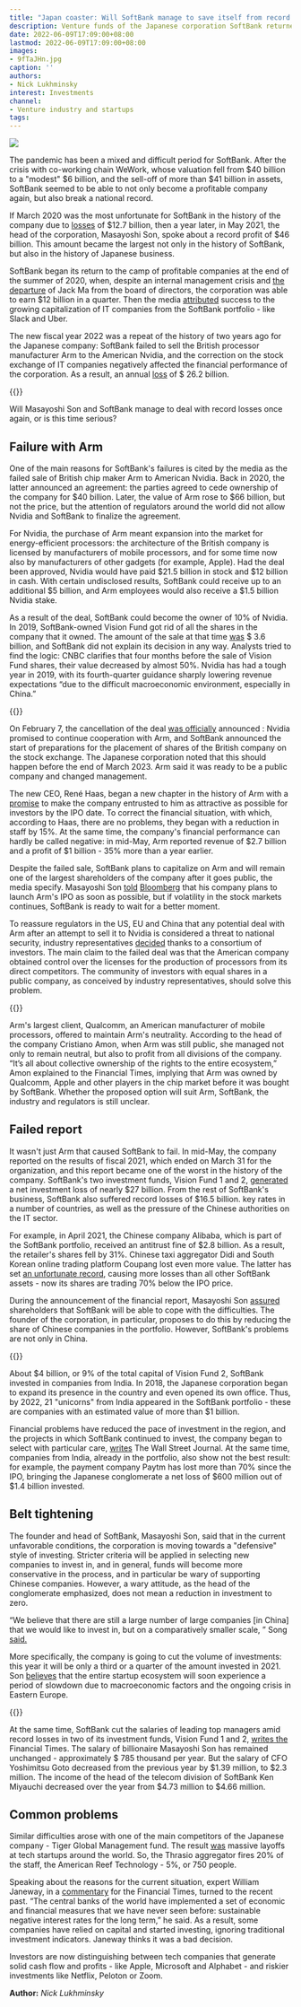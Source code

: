 ```yaml
---
title: "Japan coaster: Will SoftBank manage to save itself from record losses again?"
description: Venture funds of the Japanese corporation SoftBank returned to positive financial indicators during the pandemic. As it turned out, not for long - and now the company has to cut costs again and get rid of assets
date: 2022-06-09T17:09:00+08:00
lastmod: 2022-06-09T17:09:00+08:00
images:
- 9fTaJHn.jpg
caption: ''
authors:
- Nick Lukhminsky
interest: Investments
channel: 
- Venture industry and startups
tags: 
---
```




![](https://s0.rbk.ru/v6_top_pics/media/img/0/94/756547001819940.jpg)

The pandemic has been a mixed and difficult period for SoftBank. After the crisis with co-working chain WeWork, whose valuation fell from $40 billion to a "modest" $6 billion, and the sell-off of more than $41 billion in assets, SoftBank seemed to be able to not only become a profitable company again, but also break a national record.

If March 2020 was the most unfortunate for SoftBank in the history of the company due to [losses](https://www.nytimes.com/2020/05/17/technology/softbank-jack-ma.html) of $12.7 billion, then a year later, in May 2021, the head of the corporation, Masayoshi Son, spoke about a record profit of $46 billion. This amount became the largest not only in the history of SoftBank, but also in the history of Japanese business.

SoftBank began its return to the camp of profitable companies at the end of the summer of 2020, when, despite an internal management crisis and [the departure](https://www.nytimes.com/2020/05/17/technology/softbank-jack-ma.html) of Jack Ma from the board of directors, the corporation was able to earn $12 billion in a quarter. Then the media [attributed](https://www.cnbc.com/2020/08/11/softbank-2020-results.html) success to the growing capitalization of IT companies from the SoftBank portfolio - like Slack and Uber.

The new fiscal year 2022 was a repeat of the history of two years ago for the Japanese company: SoftBank failed to sell the British processor manufacturer Arm to the American Nvidia, and the correction on the stock exchange of IT companies negatively affected the financial performance of the corporation. As a result, an annual [loss](https://www.businessinsider.com/softbank-on-brink-debt-threshold-rout-sends-bets-into-freefall-2022-5?international=true&r=US&IR=T) of $ 26.2 billion.

{{<ads>}}

Will Masayoshi Son and SoftBank manage to deal with record losses once again, or is this time serious?

Failure with Arm
----------------

One of the main reasons for SoftBank's failures is cited by the media as the failed sale of British chip maker Arm to American Nvidia. Back in 2020, the latter announced an agreement: the parties agreed to cede ownership of the company for $40 billion. Later, the value of Arm rose to $66 billion, but not the price, but the attention of regulators around the world did not allow Nvidia and SoftBank to finalize the agreement.

For Nvidia, the purchase of Arm meant expansion into the market for energy-efficient processors: the architecture of the British company is licensed by manufacturers of mobile processors, and for some time now also by manufacturers of other gadgets (for example, Apple). Had the deal been approved, Nvidia would have paid $21.5 billion in stock and $12 billion in cash. With certain undisclosed results, SoftBank could receive up to an additional $5 billion, and Arm employees would also receive a $1.5 billion Nvidia stake.

As a result of the deal, SoftBank could become the owner of 10% of Nvidia. In 2019, SoftBank-owned Vision Fund got rid of all the shares in the company that it owned. The amount of the sale at that time [was](https://www.cnbc.com/2019/02/06/softbank-vision-fund-sells-nvidia-stake.html) $ 3.6 billion, and SoftBank did not explain its decision in any way. Analysts tried to find the logic: CNBC clarifies that four months before the sale of Vision Fund shares, their value decreased by almost 50%. Nvidia has had a tough year in 2019, with its fourth-quarter guidance sharply lowering revenue expectations “due to the difficult macroeconomic environment, especially in China.”

{{<ads>}}

On February 7, the cancellation of the deal [was officially](https://nvidianews.nvidia.com/news/nvidia-and-softbank-group-announce-termination-of-nvidias-acquisition-of-arm-limited) announced : Nvidia promised to continue cooperation with Arm, and SoftBank announced the start of preparations for the placement of shares of the British company on the stock exchange. The Japanese corporation noted that this should happen before the end of March 2023. Arm said it was ready to be a public company and changed management.

The new CEO, René Haas, began a new chapter in the history of Arm with a [promise](https://www.protocol.com/enterprise/arm-ceo-ipo-plans) to make the company entrusted to him as attractive as possible for investors by the IPO date. To correct the financial situation, with which, according to Haas, there are no problems, they began with a reduction in staff by 15%. At the same time, the company's financial performance can hardly be called negative: in mid-May, Arm reported revenue of $2.7 billion and a profit of $1 billion - 35% more than a year earlier.

Despite the failed sale, SoftBank plans to capitalize on Arm and will remain one of the largest shareholders of the company after it goes public, the media specify. Masayoshi Son [told](https://www.bloomberg.com/news/articles/2022-04-21/softbank-plans-to-retain-controlling-stake-in-arm-after-ipo) [Bloomberg](http://www.bloomberg.com/) that his company plans to launch Arm's IPO as soon as possible, but if volatility in the stock markets continues, SoftBank is ready to wait for a better moment.

To reassure regulators in the US, EU and China that any potential deal with Arm after an attempt to sell it to Nvidia is considered a threat to national security, industry representatives [decided](https://www.ft.com/content/eab1d19d-ab4c-45b7-88b4-f1f5e115d16e) thanks to a consortium of investors. The main claim to the failed deal was that the American company obtained control over the licenses for the production of processors from its direct competitors. The community of investors with equal shares in a public company, as conceived by industry representatives, should solve this problem.

{{<ads>}}

Arm's largest client, Qualcomm, an American manufacturer of mobile processors, offered to maintain Arm's neutrality. According to the head of the company Cristiano Amon, when Arm was still public, she managed not only to remain neutral, but also to profit from all divisions of the company. “It’s all about collective ownership of the rights to the entire ecosystem,” Amon explained to the Financial Times, implying that Arm was owned by Qualcomm, Apple and other players in the chip market before it was bought by SoftBank. Whether the proposed option will suit Arm, SoftBank, the industry and regulators is still unclear.

Failed report
-------------

It wasn't just Arm that caused SoftBank to fail. In mid-May, the company reported on the results of fiscal 2021, which ended on March 31 for the organization, and this report became one of the worst in the history of the company. SoftBank's two investment funds, Vision Fund 1 and 2, [generated](https://economictimes.indiatimes.com/tech/funding/softbank-to-slash-investments-by-more-than-half-this-year-ceo-masayoshi-son/articleshow/91518596.cms) a net investment loss of nearly $27 billion. From the rest of SoftBank's business, SoftBank also suffered record losses of $16.5 billion. key rates in a number of countries, as well as the pressure of the Chinese authorities on the IT sector.

For example, in April 2021, the Chinese company Alibaba, which is part of the SoftBank portfolio, received an antitrust fine of $2.8 billion. As a result, the retailer's shares fell by 31%. Chinese taxi aggregator Didi and South Korean online trading platform Coupang lost even more value. The latter has set [an unfortunate record](https://economictimes.indiatimes.com/tech/funding/softbank-to-slash-investments-by-more-than-half-this-year-ceo-masayoshi-son/articleshow/91518596.cms), causing more losses than all other SoftBank assets - now its shares are trading 70% below the IPO price.

During the announcement of the financial report, Masayoshi Son [assured](https://www.wsj.com/articles/softbanks-alibaba-stake-in-spotlight-amid-stock-market-turbulence-11648287003?mod=article_inline) shareholders that SoftBank will be able to cope with the difficulties. The founder of the corporation, in particular, proposes to do this by reducing the share of Chinese companies in the portfolio. However, SoftBank's problems are not only in China.

{{<ads>}}

About $4 billion, or 9% of the total capital of Vision Fund 2, SoftBank invested in companies from India. In 2018, the Japanese corporation began to expand its presence in the country and even opened its own office. Thus, by 2022, 21 "unicorns" from India appeared in the SoftBank portfolio - these are companies with an estimated value of more than $1 billion.

Financial problems have reduced the pace of investment in the region, and the projects in which SoftBank continued to invest, the company began to select with particular care, [writes](https://www.wsj.com/articles/india-shows-the-challenge-in-firming-up-softbank-11654599780?mod=markets_major_pos2) The Wall Street Journal. At the same time, companies from India, already in the portfolio, also show not the best result: for example, the payment company Paytm has lost more than 70% since the IPO, bringing the Japanese conglomerate a net loss of $600 million out of $1.4 billion invested.

Belt tightening
---------------

The founder and head of SoftBank, Masayoshi Son, said that in the current unfavorable conditions, the corporation is moving towards a "defensive" style of investing. Stricter criteria will be applied in selecting new companies to invest in, and in general, funds will become more conservative in the process, and in particular be wary of supporting Chinese companies. However, a wary attitude, as the head of the conglomerate emphasized, does not mean a reduction in investment to zero.

“We believe that there are still a large number of large companies \[in China\] that we would like to invest in, but on a comparatively smaller scale, ” Song [said.](https://www.cnbc.com/2022/05/12/softbank-vision-fund-posts-record-27-billion-loss-as-tech-stocks-dive.html)

More specifically, the company is going to cut the volume of investments: this year it will be only a third or a quarter of the amount invested in 2021. Son [believes](https://economictimes.indiatimes.com/tech/funding/softbank-to-slash-investments-by-more-than-half-this-year-ceo-masayoshi-son/articleshow/91518596.cms) that the entire startup ecosystem will soon experience a period of slowdown due to macroeconomic factors and the ongoing crisis in Eastern Europe.

{{<ads>}}

At the same time, SoftBank cut the salaries of leading top managers amid record losses in two of its investment funds, Vision Fund 1 and 2, [writes the](https://www.ft.com/content/a993bdb1-17d7-46e4-9ed4-ad7d57b20337) Financial Times. The salary of billionaire Masayoshi Son has remained unchanged - approximately $ 785 thousand per year. But the salary of CFO Yoshimitsu Goto decreased from the previous year by $1.39 million, to $2.3 million. The income of the head of the telecom division of SoftBank Ken Miyauchi decreased over the year from $4.73 million to $4.66 million.

Common problems
---------------

Similar difficulties arose with one of the main competitors of the Japanese company - Tiger Global Management fund. The result [was](https://asia.nikkei.com/Business/Startups/Tech-startup-layoffs-top-20-000-amid-big-funding-chill) massive layoffs at tech startups around the world. So, the Thrasio aggregator fires 20% of the staff, the American Reef Technology - 5%, or 750 people.

Speaking about the reasons for the current situation, expert William Janeway, in a [commentary](https://www.ft.com/content/6a137523-26d5-4285-8b98-c273f1fb6d1a) for the Financial Times, turned to the recent past. “The central banks of the world have implemented a set of economic and financial measures that we have never seen before: sustainable negative interest rates for the long term,” he said. As a result, some companies have relied on capital and started investing, ignoring traditional investment indicators. Janeway thinks it was a bad decision.

Investors are now distinguishing between tech companies that generate solid cash flow and profits - like Apple, Microsoft and Alphabet - and riskier investments like Netflix, Peloton or Zoom.

**Author:** *Nick Lukhminsky*